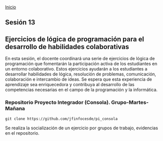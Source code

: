 <!-- No borrar o modificar -->
[Inicio](./index.md)

## Sesión 13 


## Ejercicios de lógica de programación para el desarrollo de habilidades colaborativas

En esta sesión, el docente coordinará una serie de ejercicios de lógica de programación que fomentarán la participación activa de los estudiantes en un entorno colaborativo. Estos ejercicios ayudarán a los estudiantes a desarrollar habilidades de lógica, resolución de problemas, comunicación, colaboración e intercambio de ideas. Se espera que esta experiencia de aprendizaje sea enriquecedora y contribuya al desarrollo de las competencias necesarias en el campo de la programación y la informática.

### Repositorio Proyecto Integrador (Consola). Grupo-Martes-Mañana

```git
git clone https://github.com/jfinfocesde/pi_consola
```

Se realiza la socialización de un ejercicio por grupos de trabajo, evidencias en el repositorio.





